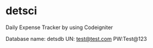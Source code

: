 # detsci
Daily Expense Tracker by using Codeigniter

Database name: detsdb
UN: test@test.com
PW:Test@123

